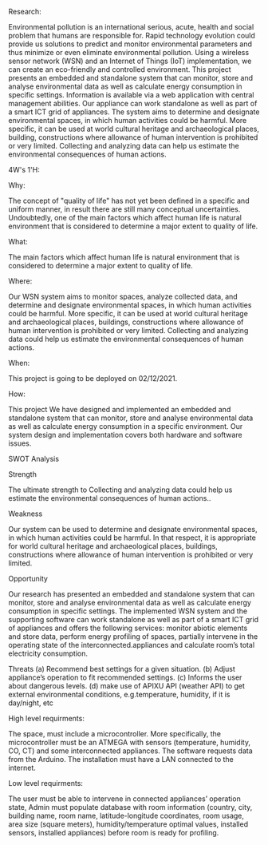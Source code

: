 Research:

Environmental pollution is an international serious, acute, health and social problem that humans are responsible for. Rapid technology evolution could provide us solutions to predict and monitor environmental parameters and thus minimize or even eliminate environmental pollution. Using a wireless sensor network (WSN) and an Internet of Things (IoT) implementation, we can create an eco-friendly and controlled environment. This project presents an embedded and standalone system that can monitor, store and analyse environmental data as well as calculate energy consumption in specific settings. Information is available via a web application with central management abilities. Our appliance can work standalone as well as part of a smart ICT grid of appliances. The system aims to determine and designate environmental spaces, in which human activities could be harmful. More specific, it can be used at world cultural heritage and archaeological places, building, constructions where allowance of human intervention is prohibited or very limited. Collecting and analyzing data can help us estimate the environmental consequences of human actions. 

4W's 1'H:

Why:

 The concept of "quality of life" has not yet been defined in a specific and uniform manner, in result there are still many conceptual uncertainties. Undoubtedly, one of the main factors which affect human life is natural environment that is considered to determine a major extent to quality of life. 

What:

The main factors which affect human life is natural environment that is considered to determine a major extent to quality of life.

Where:

Our WSN system aims to monitor spaces, analyze collected data, and determine and designate environmental spaces, in which human activities could be harmful. More specific, it can be used at world cultural heritage and archaeological places, buildings, constructions where allowance of human intervention is prohibited or very limited. Collecting and analyzing data could help us estimate the environmental consequences of human actions. 

When:

This project is going to be deployed on 02/12/2021.

How:

This project We have designed and implemented an embedded and standalone system that can monitor, store and analyse environmental data as well as calculate energy consumption in a specific environment. Our system design and implementation covers both hardware and software issues.

SWOT Analysis

Strength

The ultimate strength to Collecting and analyzing data could help us estimate the environmental consequences of human actions..

Weakness

Our system can be used to determine and designate environmental spaces, in which human activities could be
harmful. In that respect, it is appropriate for world cultural heritage and archaeological places, buildings, constructions where allowance of human intervention is prohibited or very limited.

Opportunity

Our research has presented an embedded and standalone system that can monitor, store and analyse environmental data as well as calculate energy consumption in specific settings. The implemented WSN system and the supporting software can work standalone as well as part of a smart ICT grid of appliances and offers the following services: monitor abiotic elements and store data, perform energy profiling of spaces, partially intervene in the operating state of the interconnected.appliances and calculate room’s total electricity consumption. 

Threats
  (a) Recommend best settings for a given situation. 
  (b) Adjust appliance’s operation to fit recommended settings.
  (c) Informs the user about dangerous levels.
  (d) make use of APIXU API (weather API) to get external environmental conditions, e.g.temperature, humidity, if it is day/night, etc

  High level requirments:
  
  The space, must include a microcontroller. More specifically, the microcontroller must be an ATMEGA with sensors (temperature, humidity, CO, CT) and some interconnected appliances. The software requests data from the Arduino. The installation must have a LAN connected to the internet. 

  Low level requirments:
  
  The user must be able to intervene in connected appliances’ operation state, Admin must populate database with room information (country, city, building name, room name, latitude-longitude coordinates, room usage, area size (square meters), humidity/temperature optimal values, installed sensors, installed appliances) before room is ready for profiling. 

